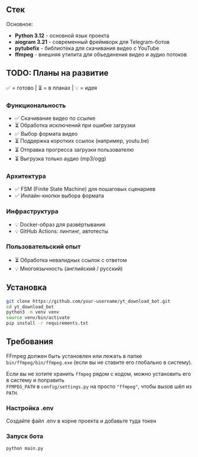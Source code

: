 ## Стек

Основное:
- **Python 3.12** - основной язык проекта
- **aiogram 3.21** - современный фреймворк для Telegram-ботов
- **pytubefix** - библиотека для скачивания видео с YouTube
- **ffmpeg** - внешняя утилита для объединения видео и аудио потоков

## TODO: Планы на развитие
✅ = готово | ⏳ = в планах | 💡 = идея

### Функциональность
- ✅ Скачивание видео по ссылке
- ⏳ Обработка исключений при ошибке загрузки
- ✅ Выбор формата видео
- ⏳ Поддержка коротких ссылок (например, youtu.be)
- ⏳ Отправка прогресса загрузки пользователю
- ⏳ Выгрузка только аудио (mp3/ogg)

### Архитектура
- ✅ FSM (Finite State Machine) для пошаговых сценариев
- ✅ Инлайн-кнопки выбора формата

### Инфраструктура
- 💡 Docker-образ для развёртывания
- 💡 GitHub Actions: линтинг, автотесты

### Пользовательский опыт
- ⏳ Обработка невалидных ссылок с ответом
- 💡 Многоязычность (английский / русский)

## Установка
```bash
git clone https://github.com/your-username/yt_download_bot.git
cd yt_download_bot
python3 -m venv venv
source venv/bin/activate
pip install -r requirements.txt
```

## Требования

FFmpeg должен быть установлен или лежать в папке `bin/ffmpeg/bin/ffmpeg.exe` (если вы не ставите его глобально в систему).

Если вы не хотите хранить `ffmpeg` рядом с кодом, можно установить его в систему и поправить  
`FFMPEG_PATH` в `config/settings.py` на просто `"ffmpeg"`, чтобы вызов шёл из `PATH`.


### Настройка .env
Создайте файл .env в корне проекта и добавьте туда токен

### Запуск бота
```bash
python main.py
```
